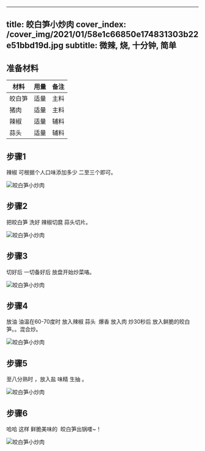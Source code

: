 
---
title: 皎白笋小炒肉
cover_index: /cover_img/2021/01/58e1c66850e174831303b22e51bbd19d.jpg
subtitle: 微辣, 烧, 十分钟, 简单
---

## 准备材料

| 材料     | 用量 | 备注|
| ------- | ----- | --- |
| 皎白笋 | 适量| 主料 |
| 猪肉 | 适量| 主料 |
| 辣椒 | 适量| 辅料 |
| 蒜头 | 适量| 辅料 |

## 步骤1

辣椒 可根据个人口味添加多少 二至三个即可。

![皎白笋小炒肉](https://i8.meishichina.com/attachment/recipe/201010/201010072107273.JPG?x-oss-process=style/p320) 

## 步骤2

把皎白笋 洗好 辣椒切麿 蒜头切片。

![皎白笋小炒肉](https://i8.meishichina.com/attachment/recipe/201010/201010072109074.JPG?x-oss-process=style/p320) 

## 步骤3

切好后 一切备好后 放盘开始炒菜咯。

![皎白笋小炒肉](https://i8.meishichina.com/attachment/recipe/201010/201010072110006.JPG?x-oss-process=style/p320) 

## 步骤4

放油 油温在60-70度时 放入辣椒 蒜头  爆香 放入肉 炒30秒后 放入鲜脆的皎白笋。。混合炒。

![皎白笋小炒肉](https://i8.meishichina.com/attachment/recipe/201010/201010072112029.JPG?x-oss-process=style/p320) 

## 步骤5

至八分熟时 ，放入盐 味精 生抽 。

![皎白笋小炒肉](https://i8.meishichina.com/attachment/recipe/201010/201010072113062.JPG?x-oss-process=style/p320) 

## 步骤6

哈哈 这样 鲜脆美味的  皎白笋出锅喽~！

![皎白笋小炒肉](https://i8.meishichina.com/attachment/recipe/201010/201010072113573.JPG?x-oss-process=style/p320) 


